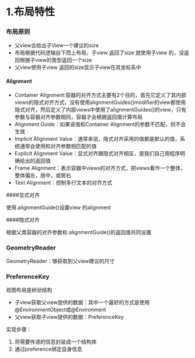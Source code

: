 # 1.布局特性

### 布局原则

- 父view会给出子View一个建议的size
- 布局根据代码逻辑自下而上布局，子view 返回了size 就使用子view 的，没返回根据子view的类型返回一个size
- 父view使用子view 返回的size显示子view在其坐标系中

####  Alignment 

- Container Alignment:容器的对齐方式主要有2个目的，首先它定义了其内部views的隐式对齐方式，没有使用alignmentGuides()modifier的view都使用隐式对齐，然后定义了内部views中使用了alignmentGuides()的view，只有参数与容器对齐参数相同，容器才会根据返回值计算布局
- Alignment Guide：如果该值和Container Alignment的参数不匹配，则不会生效
- Implicit Alignment Value：通常来说，隐式对齐采用的值都是默认的值，系统通常会使用和对齐参数相匹配的值
- Explicit Alignment Value：显式对齐跟隐式对齐相反，是我们自己用程序明确给出的返回值
- Frame Alignment：表示容器中views的对齐方式，把views看作一个整体，整体偏左，居中，或居右
- Text Alignment：控制多行文本的对齐方式


####显式对齐

使用.alignmentGuide()设置view 的alignment

####隐式对齐

根据父类容器的对齐参数和.alignmentGuide()的返回值共同设置


### GeometryReader

GeometryReader：够获取到父view建议的尺寸


### PreferenceKey

视图布局是树状结构

- 子view获取父view提供的数据：其中一个最好的方式是使用@EnvironmentObject或@Environment
- 父view获取子view提供的数据：PreferenceKey

实现步骤：
1. 将需要传递的信息封装成一个结构体
2. 通过preference绑定自身信息
